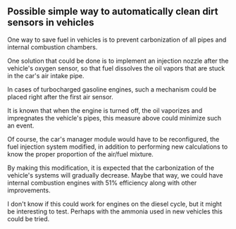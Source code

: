 ## Possible simple way to automatically clean dirt sensors in vehicles

One way to save fuel in vehicles is to prevent carbonization of all pipes and internal combustion chambers.

One solution that could be done is to implement an injection nozzle after the vehicle's oxygen sensor, so that fuel dissolves the oil vapors that are stuck in the car's air intake pipe.

In cases of turbocharged gasoline engines, such a mechanism could be placed right after the first air sensor.

It is known that when the engine is turned off, the oil vaporizes and impregnates the vehicle's pipes, this measure above could minimize such an event.

Of course, the car's manager module would have to be reconfigured, the fuel injection system modified, in addition to performing new calculations to know the proper proportion of the air/fuel mixture.

By making this modification, it is expected that the carbonization of the vehicle's systems will gradually decrease. Maybe that way, we could have internal combustion engines with 51% efficiency along with other improvements.

I don't know if this could work for engines on the diesel cycle, but it might be interesting to test. Perhaps with the ammonia used in new vehicles this could be tried.
